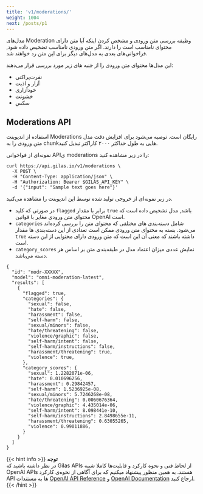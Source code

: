 ```yaml
---
title: 'v1/moderations/'
weight: 1004
next: /posts/p1
---
```




مدل‌های Moderation وظیفه بررسی متن ورودی و مشخص کردن اینکه آیا متن دارای محتوای نامناسب است را دارند. اگر متن ورودی نامناسب تضخیص داده شود, فراخوانی‌های بعدی به مدل‌های دیگر برای این متن رد خواهند شد.


این مدل‌ها محتوای متن ورودی را از جنبه های زیر مورد بررسی قرار می‌دهند:
- نفرت‌پراکنی
- آزار و اذیت
- خودآزاری
- خشونت
- سکس

## Moderations API

استفاده از اندپوینت Moderations رایگان است. توصیه می‌شود برای افزایش دقت مدل متن ورودی را به chunkهایی به طول حداکثر ۲۰۰۰ کاراکتر تبدیل کنید. 

نمونه‌ای از فواخوانی  APIی  moderations را در زیر مشاهده کنید:


```shell
curl https://api.gilas.io/v1/moderations \
  -X POST \
  -H "Content-Type: application/json" \
  -H "Authorization: Bearer $GILAS_API_KEY" \
  -d '{"input": "Sample text goes here"}'
```

در زیر نمونه‌ای از خروجی تولید شده توسط این اندپوینت را مشاهده می‌کنید.

- در صورتی که کلید `flagged` برابر با مقدار `true` باشد, مدل تشخیص داده است که محتوای متن ورودی مغایر با قوانین OpenAI است.
- `categories` شامل دسته‌بندی های مختلفی که محتوای متن را بررسی کرده‌اند می‌شود. بسته به محتوای متن ورودی ممکن است تعدادی از این دسته‌بندی ها مقدار `true` داشته باشند که معنی آن این است که متن ورودی دارای محتوایی از این دسته است.
- `category_scores` نمایش عددی میزان اعتماد مدل در طبقه‌بندی متن بر اساس هر دسته می‌باشد.

```shell
{
  "id": "modr-XXXXX",
  "model": "omni-moderation-latest",
  "results": [
    {
      "flagged": true,
      "categories": {
        "sexual": false,
        "hate": false,
        "harassment": false,
        "self-harm": false,
        "sexual/minors": false,
        "hate/threatening": false,
        "violence/graphic": false,
        "self-harm/intent": false,
        "self-harm/instructions": false,
        "harassment/threatening": true,
        "violence": true,
      },
      "category_scores": {
        "sexual": 1.2282071e-06,
        "hate": 0.010696256,
        "harassment": 0.29842457,
        "self-harm": 1.5236925e-08,
        "sexual/minors": 5.7246268e-08,
        "hate/threatening": 0.0060676364,
        "violence/graphic": 4.435014e-06,
        "self-harm/intent": 8.098441e-10,
        "self-harm/instructions": 2.8498655e-11,
        "harassment/threatening": 0.63055265,
        "violence": 0.99011886,
      }
    }
  ]
}
```

{{< hint info >}}
**توجه**  
در نظر داشته باشید که Gilas APIs از لحاظ فنی و نحوه کارکرد و قابلیت‌ها کاملا شبیه OpenAI APIs هستند. به همین منظور پیشنهاد میکنیم که برای آگاهی از نحوه‌ی کارکرد API ها به مستندات [OpenAI API Reference](https://platform.openai.com/docs/api-reference/moderations) و [OpenAI Documentation](https://platform.openai.com/docs/guides/moderation) ارجاع کنید.
{{< /hint >}}

